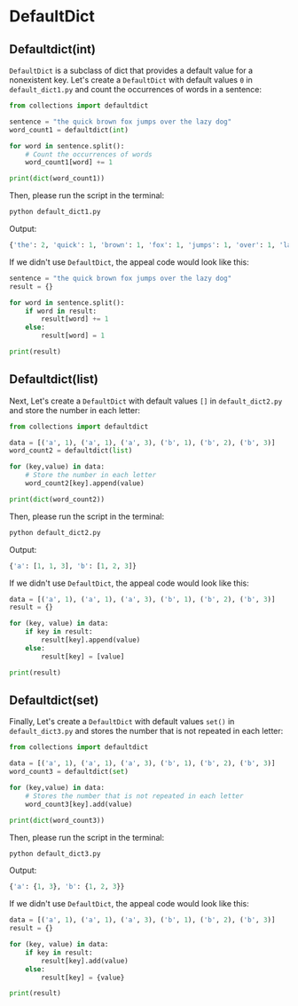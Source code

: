 # DefaultDict

## Defaultdict(int)

`DefaultDict` is a subclass of dict that provides a default value for a nonexistent key. Let's create a `DefaultDict` with default values `0` in `default_dict1.py` and count the occurrences of words in a sentence:

```python
from collections import defaultdict

sentence = "the quick brown fox jumps over the lazy dog"
word_count1 = defaultdict(int)

for word in sentence.split():
    # Count the occurrences of words
    word_count1[word] += 1

print(dict(word_count1))
```

Then, please run the script in the terminal:

```bash
python default_dict1.py
```

Output:

```python
{'the': 2, 'quick': 1, 'brown': 1, 'fox': 1, 'jumps': 1, 'over': 1, 'lazy': 1, 'dog': 1}
```

If we didn't use `DefaultDict`, the appeal code would look like this:

```python
sentence = "the quick brown fox jumps over the lazy dog"
result = {}

for word in sentence.split():
    if word in result:
        result[word] += 1
    else:
        result[word] = 1

print(result)
```

## Defaultdict(list)

Next, Let's create a `DefaultDict` with default values `[]` in `default_dict2.py` and store the number in each letter:

```python
from collections import defaultdict

data = [('a', 1), ('a', 1), ('a', 3), ('b', 1), ('b', 2), ('b', 3)]
word_count2 = defaultdict(list)

for (key,value) in data:
    # Store the number in each letter
    word_count2[key].append(value)

print(dict(word_count2))
```

Then, please run the script in the terminal:

```bash
python default_dict2.py
```

Output:

```python
{'a': [1, 1, 3], 'b': [1, 2, 3]}
```

If we didn't use `DefaultDict`, the appeal code would look like this:

```python
data = [('a', 1), ('a', 1), ('a', 3), ('b', 1), ('b', 2), ('b', 3)]
result = {}

for (key, value) in data:
    if key in result:
        result[key].append(value)
    else:
        result[key] = [value]

print(result)
```

## Defaultdict(set)

Finally, Let's create a `DefaultDict` with default values `set()` in `default_dict3.py` and stores the number that is not repeated in each letter:

```python
from collections import defaultdict

data = [('a', 1), ('a', 1), ('a', 3), ('b', 1), ('b', 2), ('b', 3)]
word_count3 = defaultdict(set)

for (key,value) in data:
    # Stores the number that is not repeated in each letter
    word_count3[key].add(value)

print(dict(word_count3))
```

Then, please run the script in the terminal:

```bash
python default_dict3.py
```

Output:

```python
{'a': {1, 3}, 'b': {1, 2, 3}}
```

If we didn't use `DefaultDict`, the appeal code would look like this:

```python
data = [('a', 1), ('a', 1), ('a', 3), ('b', 1), ('b', 2), ('b', 3)]
result = {}

for (key, value) in data:
    if key in result:
        result[key].add(value)
    else:
        result[key] = {value}

print(result)
```
